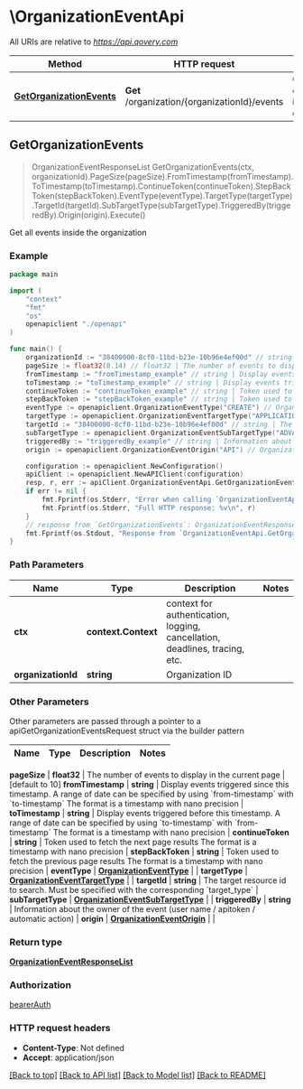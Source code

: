 # \OrganizationEventApi

All URIs are relative to *https://api.qovery.com*

Method | HTTP request | Description
------------- | ------------- | -------------
[**GetOrganizationEvents**](OrganizationEventApi.md#GetOrganizationEvents) | **Get** /organization/{organizationId}/events | Get all events inside the organization



## GetOrganizationEvents

> OrganizationEventResponseList GetOrganizationEvents(ctx, organizationId).PageSize(pageSize).FromTimestamp(fromTimestamp).ToTimestamp(toTimestamp).ContinueToken(continueToken).StepBackToken(stepBackToken).EventType(eventType).TargetType(targetType).TargetId(targetId).SubTargetType(subTargetType).TriggeredBy(triggeredBy).Origin(origin).Execute()

Get all events inside the organization



### Example

```go
package main

import (
    "context"
    "fmt"
    "os"
    openapiclient "./openapi"
)

func main() {
    organizationId := "38400000-8cf0-11bd-b23e-10b96e4ef00d" // string | Organization ID
    pageSize := float32(8.14) // float32 | The number of events to display in the current page (optional) (default to 10)
    fromTimestamp := "fromTimestamp_example" // string | Display events triggered since this timestamp.   A range of date can be specified by using `from-timestamp` with `to-timestamp` The format is a timestamp with nano precision  (optional)
    toTimestamp := "toTimestamp_example" // string | Display events triggered before this timestamp.   A range of date can be specified by using `to-timestamp` with `from-timestamp` The format is a timestamp with nano precision  (optional)
    continueToken := "continueToken_example" // string | Token used to fetch the next page results The format is a timestamp with nano precision  (optional)
    stepBackToken := "stepBackToken_example" // string | Token used to fetch the previous page results The format is a timestamp with nano precision  (optional)
    eventType := openapiclient.OrganizationEventType("CREATE") // OrganizationEventType |  (optional)
    targetType := openapiclient.OrganizationEventTargetType("APPLICATION") // OrganizationEventTargetType |  (optional)
    targetId := "38400000-8cf0-11bd-b23e-10b96e4ef00d" // string | The target resource id to search.   Must be specified with the corresponding `target_type`  (optional)
    subTargetType := openapiclient.OrganizationEventSubTargetType("ADVANCED_SETTINGS") // OrganizationEventSubTargetType |  (optional)
    triggeredBy := "triggeredBy_example" // string | Information about the owner of the event (user name / apitoken / automatic action) (optional)
    origin := openapiclient.OrganizationEventOrigin("API") // OrganizationEventOrigin |  (optional)

    configuration := openapiclient.NewConfiguration()
    apiClient := openapiclient.NewAPIClient(configuration)
    resp, r, err := apiClient.OrganizationEventApi.GetOrganizationEvents(context.Background(), organizationId).PageSize(pageSize).FromTimestamp(fromTimestamp).ToTimestamp(toTimestamp).ContinueToken(continueToken).StepBackToken(stepBackToken).EventType(eventType).TargetType(targetType).TargetId(targetId).SubTargetType(subTargetType).TriggeredBy(triggeredBy).Origin(origin).Execute()
    if err != nil {
        fmt.Fprintf(os.Stderr, "Error when calling `OrganizationEventApi.GetOrganizationEvents``: %v\n", err)
        fmt.Fprintf(os.Stderr, "Full HTTP response: %v\n", r)
    }
    // response from `GetOrganizationEvents`: OrganizationEventResponseList
    fmt.Fprintf(os.Stdout, "Response from `OrganizationEventApi.GetOrganizationEvents`: %v\n", resp)
}
```

### Path Parameters


Name | Type | Description  | Notes
------------- | ------------- | ------------- | -------------
**ctx** | **context.Context** | context for authentication, logging, cancellation, deadlines, tracing, etc.
**organizationId** | **string** | Organization ID | 

### Other Parameters

Other parameters are passed through a pointer to a apiGetOrganizationEventsRequest struct via the builder pattern


Name | Type | Description  | Notes
------------- | ------------- | ------------- | -------------

 **pageSize** | **float32** | The number of events to display in the current page | [default to 10]
 **fromTimestamp** | **string** | Display events triggered since this timestamp.   A range of date can be specified by using &#x60;from-timestamp&#x60; with &#x60;to-timestamp&#x60; The format is a timestamp with nano precision  | 
 **toTimestamp** | **string** | Display events triggered before this timestamp.   A range of date can be specified by using &#x60;to-timestamp&#x60; with &#x60;from-timestamp&#x60; The format is a timestamp with nano precision  | 
 **continueToken** | **string** | Token used to fetch the next page results The format is a timestamp with nano precision  | 
 **stepBackToken** | **string** | Token used to fetch the previous page results The format is a timestamp with nano precision  | 
 **eventType** | [**OrganizationEventType**](OrganizationEventType.md) |  | 
 **targetType** | [**OrganizationEventTargetType**](OrganizationEventTargetType.md) |  | 
 **targetId** | **string** | The target resource id to search.   Must be specified with the corresponding &#x60;target_type&#x60;  | 
 **subTargetType** | [**OrganizationEventSubTargetType**](OrganizationEventSubTargetType.md) |  | 
 **triggeredBy** | **string** | Information about the owner of the event (user name / apitoken / automatic action) | 
 **origin** | [**OrganizationEventOrigin**](OrganizationEventOrigin.md) |  | 

### Return type

[**OrganizationEventResponseList**](OrganizationEventResponseList.md)

### Authorization

[bearerAuth](../README.md#bearerAuth)

### HTTP request headers

- **Content-Type**: Not defined
- **Accept**: application/json

[[Back to top]](#) [[Back to API list]](../README.md#documentation-for-api-endpoints)
[[Back to Model list]](../README.md#documentation-for-models)
[[Back to README]](../README.md)


